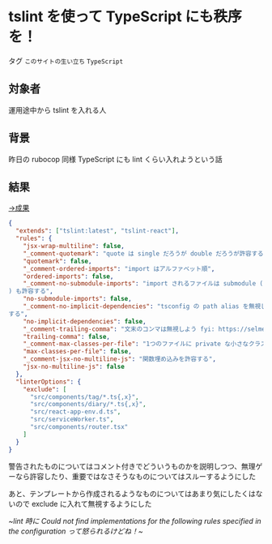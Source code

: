 # tslint を使って TypeScript にも秩序を！

タグ `このサイトの生い立ち` `TypeScript`

## 対象者

運用途中から tslint を入れる人

## 背景

昨日の rubocop 同様 TypeScript にも lint くらい入れようという話

## 結果

[→成果](https://github.com/shimomuh/shimomuh.github.io/commit/4aaf58453bc79eea53ca971eb4a07b5e240fd468)

```json
{
  "extends": ["tslint:latest", "tslint-react"],
  "rules": {
    "jsx-wrap-multiline": false,
    "_comment-quotemark": "quote は single だろうが double だろうが許容する",
    "quotemark": false,
    "_comment-ordered-imports": "import はアルファベット順",
    "ordered-imports": false,
    "_comment-no-submodule-imports": "import されるファイルは submodule (/ を使うもの
) も許容する",
    "no-submodule-imports": false,
    "_comment-no-implicit-dependencies": "tsconfig の path alias を無視したいので許容
する",
    "no-implicit-dependencies": false,
    "_comment-trailing-comma": "文末のコンマは無視しよう fyi: https://selmertsx.hatenablog.com/entry/2018/02/06/201945",
    "trailing-comma": false,
    "_comment-max-classes-per-file": "1つのファイルに private な小さなクラスの宣言を>許容する",
    "max-classes-per-file": false,
    "_comment-jsx-no-multiline-js": "関数埋め込みを許容する",
    "jsx-no-multiline-js": false
  },
  "linterOptions": {
    "exclude": [
      "src/components/tag/*.ts{,x}",
      "src/components/diary/*.ts{,x}",
      "src/react-app-env.d.ts",
      "src/serviceWorker.ts",
      "src/components/router.tsx"
    ]
  }
}
```

警告されたものについてはコメント付きでどういうものかを説明しつつ、無理ゲーなら許容したり、重要ではなさそうなものについてはスルーするようにした

あと、テンプレートから作成されるようなものについてはあまり気にしたくはないので exclude に入れて無視するようにした

_~lint 時に Could not find implementations for the following rules specified in the configuration って怒られるけどね！~_
